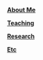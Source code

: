 [**About Me**](about.md)

[**Teaching**](teaching.md)

[**Research**](research.md)

[**Etc**](misc.md)
